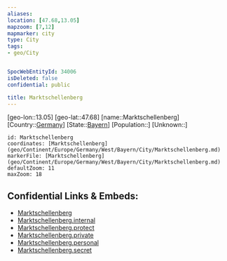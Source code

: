```yaml
---
aliases: 
location: [47.68,13.05]
mapzoom: [7,12] 
mapmarker: city 
type: City
tags:
- geo/City


SpocWebEntityId: 34006
isDeleted: false
confidential: public

title: Marktschellenberg
---
```

[geo-lon::13.05]
[geo-lat::47.68]
[name::Marktschellenberg]
[Country::[Germany](geo/Continent/Europe/Germany.md)]
[State::[Bayern](geo/Continent/Europe/Germany/West/Bayern.md)]
[Population::]
[Unknown::]


```leaflet
id: Marktschellenberg
coordinates: [Marktschellenberg](geo/Continent/Europe/Germany/West/Bayern/City/Marktschellenberg.md)
markerFile: [Marktschellenberg](geo/Continent/Europe/Germany/West/Bayern/City/Marktschellenberg.md)
defaultZoom: 11 
maxZoom: 18
```


## Confidential Links & Embeds: 
- [Marktschellenberg](../../../../../../../../_public/geo/Continent/Europe/Germany/West/Bayern/City/Marktschellenberg.md) 
- [Marktschellenberg.internal](../../../../../../../../_internal/geo/Continent/Europe/Germany/West/Bayern/City/Marktschellenberg.internal.md) 
- [Marktschellenberg.protect](../../../../../../../../_protect/geo/Continent/Europe/Germany/West/Bayern/City/Marktschellenberg.protect.md) 
- [Marktschellenberg.private](../../../../../../../../_private/geo/Continent/Europe/Germany/West/Bayern/City/Marktschellenberg.private.md) 
- [Marktschellenberg.personal](../../../../../../../../_personal/geo/Continent/Europe/Germany/West/Bayern/City/Marktschellenberg.personal.md) 
- [Marktschellenberg.secret](../../../../../../../../_secret/geo/Continent/Europe/Germany/West/Bayern/City/Marktschellenberg.secret.md) 
